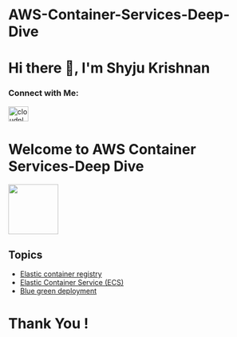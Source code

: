 # AWS-Container-Services-Deep-Dive


# Hi there 👋, I'm Shyju Krishnan 

<h3 align="left">Connect with Me:</h3>
<a href="https://linkedin.com/in/Shyjustack" target="blank"><img align="center" src="https://raw.githubusercontent.com/rahuldkjain/github-profile-readme-generator/master/src/images/icons/Social/linked-in-alt.svg" alt="cloudnloud" height="30" width="40" /></a>

# Welcome to AWS Container Services-Deep Dive

<img src="https://github.com/cloudnloud/AWS-Container-Services-Deep-Dive/blob/main/01/ECS.png" width="100">


## Topics 

* [Elastic container registry ](https://github.com/cloudnloud/Kubernet-Deep-Dive/blob/main/Prerequisites.MD)
* [Elastic Container Service (ECS)](https://github.com/cloudnloud/Kubernet-Deep-Dive/blob/main/Installation.md)
* [Blue green deployment ](https://github.com/cloudnloud/Kubernet-Deep-Dive/blob/main/Q%26A.md)





# Thank You !
